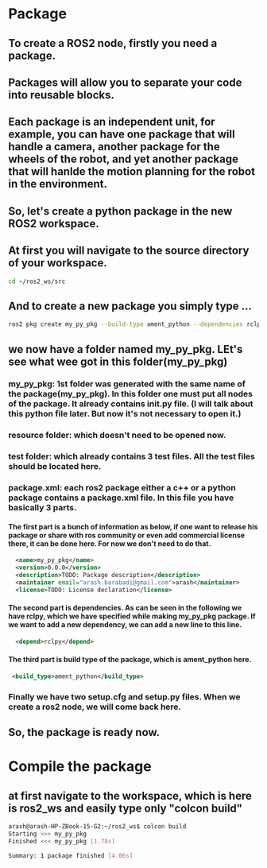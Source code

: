 # Package
## To create a ROS2 node, firstly you need a package.
## Packages will allow you to separate your code into reusable blocks.
## Each package is an independent unit, for example, you can have one package that will handle a camera, another package for the wheels of the robot, and yet another package that will hanlde the motion planning for the robot in the environment. 
## So, let's create a python package in the new ROS2 workspace. 
## At first you will navigate to the source directory of your workspace. 
```bash
cd ~/ros2_ws/src
```
## And to create a new package you simply type ...
```bash
ros2 pkg create my_py_pkg --build-type ament_python --dependencies rclpy
```
## we now have a folder named my_py_pkg. LEt's see what wee got in this folder(my_py_pkg)
### my_py_pkg: 1st folder was generated with the same name of the package(my_py_pkg). In this folder one must put all nodes of the package. It already contains __init__.py file. (I will talk about this python file later. But now it's not necessary to open it.) 
### resource folder: which doesn't need to be opened now. 
### test folder: which already contains 3 test files. All the test files should be located here. 
### package.xml: each ros2 package either a c++ or a python package contains a package.xml file. In this file you have basically 3 parts. 
#### The first part is a bunch of information as below, if one want to release his package or share with ros community or even add commercial license there, it can be done here. For now we don't need to do that.
```xml
  <name>my_py_pkg</name>
  <version>0.0.0</version>
  <description>TODO: Package description</description>
  <maintainer email="arash.barabadi@gmail.com">arash</maintainer>
  <license>TODO: License declaration</license>
```
#### The second part is dependencies. As can be seen in the following we have rclpy, which we have specified while making my_py_pkg package. If we want to add a new dependency, we can add a new line to this line. 
```xml
  <depend>rclpy</depend>
```
#### The third part is build type of the package, which is ament_python here. 
```xml
 <build_type>ament_python</build_type>
```
### Finally we have two setup.cfg and setup.py files. When we create a ros2 node, we will come back here. 

## So, the package is ready now. 
# Compile the package
## at first navigate to the workspace, which is here is ros2_ws and easily type only "colcon build"
```bash
arash@arash-HP-ZBook-15-G2:~/ros2_ws$ colcon build
Starting >>> my_py_pkg
Finished <<< my_py_pkg [1.78s]          

Summary: 1 package finished [4.06s]
```
